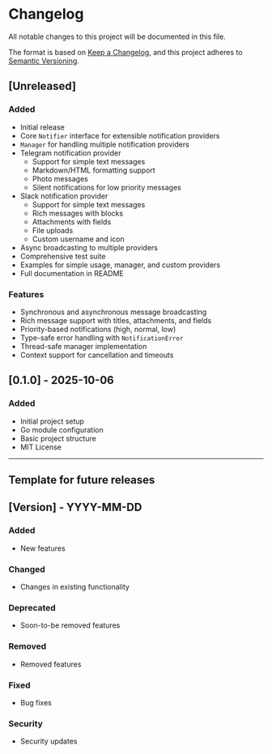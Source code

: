 # Changelog

All notable changes to this project will be documented in this file.

The format is based on [Keep a Changelog](https://keepachangelog.com/en/1.0.0/),
and this project adheres to [Semantic Versioning](https://semver.org/spec/v2.0.0.html).

## [Unreleased]

### Added
- Initial release
- Core `Notifier` interface for extensible notification providers
- `Manager` for handling multiple notification providers
- Telegram notification provider
  - Support for simple text messages
  - Markdown/HTML formatting support
  - Photo messages
  - Silent notifications for low priority messages
- Slack notification provider
  - Support for simple text messages
  - Rich messages with blocks
  - Attachments with fields
  - File uploads
  - Custom username and icon
- Async broadcasting to multiple providers
- Comprehensive test suite
- Examples for simple usage, manager, and custom providers
- Full documentation in README

### Features
- Synchronous and asynchronous message broadcasting
- Rich message support with titles, attachments, and fields
- Priority-based notifications (high, normal, low)
- Type-safe error handling with `NotificationError`
- Thread-safe manager implementation
- Context support for cancellation and timeouts

## [0.1.0] - 2025-10-06

### Added
- Initial project setup
- Go module configuration
- Basic project structure
- MIT License

---

## Template for future releases

## [Version] - YYYY-MM-DD

### Added
- New features

### Changed
- Changes in existing functionality

### Deprecated
- Soon-to-be removed features

### Removed
- Removed features

### Fixed
- Bug fixes

### Security
- Security updates

